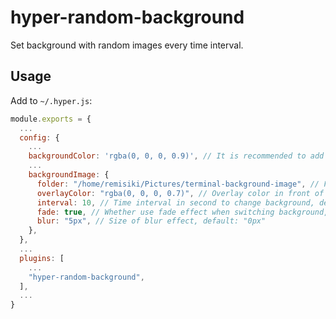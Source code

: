 # hyper-random-background

Set background with random images every time interval.

## Usage

Add to `~/.hyper.js`:

```javascript
module.exports = {
  ...
  config: {
    ...
    backgroundColor: 'rgba(0, 0, 0, 0.9)', // It is recommended to add transparency to default backgroundColor
    ...
    backgroundImage: {
      folder: "/home/remisiki/Pictures/terminal-background-image", // Full path to where images are stored
      overlayColor: "rgba(0, 0, 0, 0.7)", // Overlay color in front of the image, default: rgba(0, 0, 0, 0.7)
      interval: 10, // Time interval in second to change background, default: 600
      fade: true, // Whether use fade effect when switching background, default: true
      blur: "5px", // Size of blur effect, default: "0px"
    },
  },
  ...
  plugins: [
    ...
    "hyper-random-background",
  ],
  ...
}
```